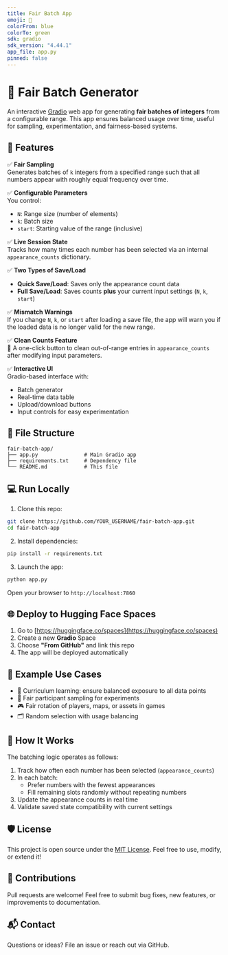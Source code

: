 ```yaml
---
title: Fair Batch App
emoji: 🎯
colorFrom: blue
colorTo: green
sdk: gradio
sdk_version: "4.44.1"
app_file: app.py
pinned: false
---
```


# 🎲 Fair Batch Generator

An interactive [Gradio](https://gradio.app/) web app for generating **fair batches of integers** from a configurable range. This app ensures balanced usage over time, useful for sampling, experimentation, and fairness-based systems.

## 🚀 Features

✅ **Fair Sampling**  
Generates batches of `k` integers from a specified range such that all numbers appear with roughly equal frequency over time.

✅ **Configurable Parameters**  
You control:
- `N`: Range size (number of elements)
- `k`: Batch size
- `start`: Starting value of the range (inclusive)

✅ **Live Session State**  
Tracks how many times each number has been selected via an internal `appearance_counts` dictionary.

✅ **Two Types of Save/Load**  
- **Quick Save/Load**: Saves only the appearance count data  
- **Full Save/Load**: Saves counts **plus** your current input settings (`N`, `k`, `start`)

✅ **Mismatch Warnings**  
If you change `N`, `k`, or `start` after loading a save file, the app will warn you if the loaded data is no longer valid for the new range.

✅ **Clean Counts Feature**  
🧹 A one-click button to clean out-of-range entries in `appearance_counts` after modifying input parameters.

✅ **Interactive UI**  
Gradio-based interface with:
- Batch generator
- Real-time data table
- Upload/download buttons
- Input controls for easy experimentation

## 📁 File Structure

```
fair-batch-app/
├── app.py               # Main Gradio app
├── requirements.txt     # Dependency file
└── README.md            # This file
```

## 💻 Run Locally

1. Clone this repo:

```bash
git clone https://github.com/YOUR_USERNAME/fair-batch-app.git
cd fair-batch-app
```

2. Install dependencies:

```bash
pip install -r requirements.txt
```

3. Launch the app:

```bash
python app.py
```

Open your browser to `http://localhost:7860`

## 🌐 Deploy to Hugging Face Spaces

1. Go to [https://huggingface.co/spaces](https://huggingface.co/spaces)
2. Create a new **Gradio** Space
3. Choose **"From GitHub"** and link this repo
4. The app will be deployed automatically

## 🔬 Example Use Cases

- 🧠 Curriculum learning: ensure balanced exposure to all data points
- 🧪 Fair participant sampling for experiments
- 🎮 Fair rotation of players, maps, or assets in games
- 🗂️ Random selection with usage balancing

## 📘 How It Works

The batching logic operates as follows:

1. Track how often each number has been selected (`appearance_counts`)
2. In each batch:
   - Prefer numbers with the fewest appearances
   - Fill remaining slots randomly without repeating numbers
3. Update the appearance counts in real time
4. Validate saved state compatibility with current settings

## 🛡️ License

This project is open source under the [MIT License](LICENSE). Feel free to use, modify, or extend it!

## 🤝 Contributions

Pull requests are welcome! Feel free to submit bug fixes, new features, or improvements to documentation.

## 📬 Contact

Questions or ideas? File an issue or reach out via GitHub.